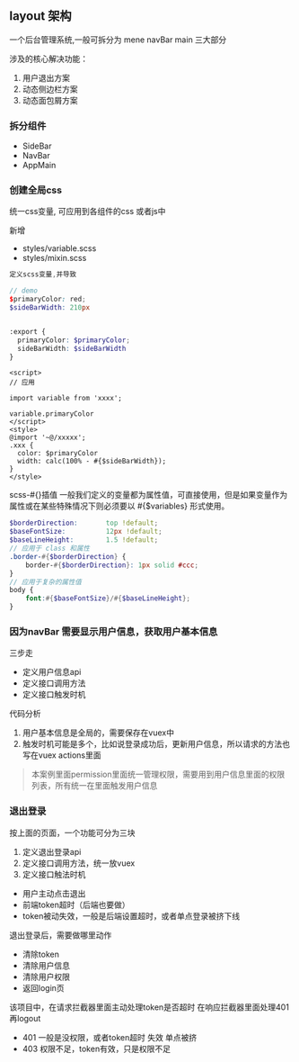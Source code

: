 ## layout 架构

一个后台管理系统,一般可拆分为 mene navBar main 三大部分

涉及的核心解决功能：

1. 用户退出方案
2. 动态侧边栏方案
3. 动态面包屑方案


### 拆分组件

- SideBar
- NavBar
- AppMain

### 创建全局css

统一css变量, 可应用到各组件的css 或者js中

新增

- styles/variable.scss
- styles/mixin.scss

```scss
定义scss变量,并导致

// demo
$primaryColor: red;
$sideBarWidth: 210px


:export {
  primaryColor: $primaryColor;
  sideBarWidth: $sideBarWidth
}
```

```vue
<script>
// 应用

import variable from 'xxxx';

variable.primaryColor
</script>
<style>
@import '~@/xxxxx';
.xxx {
  color: $primaryColor
  width: calc(100% - #{$sideBarWidth});    
}
</style>
```


scss-#{}插值
一般我们定义的变量都为属性值，可直接使用，但是如果变量作为属性或在某些特殊情况下则必须要以 #{$variables} 形式使用。

```scss
$borderDirection:       top !default; 
$baseFontSize:          12px !default;
$baseLineHeight:        1.5 !default;
// 应用于 class 和属性
.border-#{$borderDirection} {
    border-#{$borderDirection}: 1px solid #ccc;
}
// 应用于复杂的属性值
body {
    font:#{$baseFontSize}/#{$baseLineHeight};
}
```


### 因为navBar 需要显示用户信息，获取用户基本信息

三步走
- 定义用户信息api
- 定义接口调用方法
- 定义接口触发时机

代码分析
1. 用户基本信息是全局的，需要保存在vuex中
2. 触发时机可能是多个，比如说登录成功后，更新用户信息，所以请求的方法也写在vuex actions里面

> 本案例里面permission里面统一管理权限，需要用到用户信息里面的权限列表，所有统一在里面触发用户信息


### 退出登录

按上面的页面，一个功能可分为三块

1. 定义退出登录api
2. 定义接口调用方法，统一放vuex
3. 定义接口触法时机


- 用户主动点击退出
- 前端token超时（后端也要做）
- token被动失效，一般是后端设置超时，或者单点登录被挤下线

退出登录后，需要做哪里动作

- 清除token
- 清除用户信息
- 清除用户权限
- 返回login页


该项目中，在请求拦截器里面主动处理token是否超时
在响应拦截器里面处理401 再logout

- 401 一般是没权限，或者token超时 失效  单点被挤
- 403 权限不足，token有效，只是权限不足